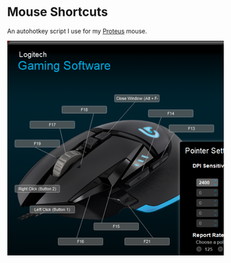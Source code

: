 # Mouse Shortcuts

An autohotkey script I use for my [Proteus](https://www.logitechg.com/en-roeu/products/gaming-mice/g502-proteus-spectrum-rgb-gaming-mouse.html) mouse.

![](https://github.com/NelsonG6/MouseShortcuts/blob/master/Images/Proteus.png?raw=true)

